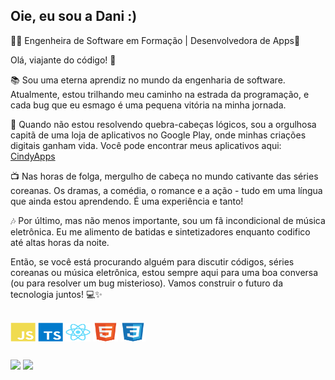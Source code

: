 ## Oie, eu sou a Dani :)

👨‍💻 Engenheira de Software em Formação | Desenvolvedora de Apps📱

Olá, viajante do código! 👋

📚 Sou uma eterna aprendiz no mundo da engenharia de software. Atualmente, estou trilhando meu caminho na estrada da programação, e cada bug que eu esmago é uma pequena vitória na minha jornada.

🚀 Quando não estou resolvendo quebra-cabeças lógicos, sou a orgulhosa capitã de uma loja de aplicativos no Google Play, onde minhas criações digitais ganham vida. Você pode encontrar meus aplicativos aqui: [CindyApps](https://play.google.com/store/apps/dev?id=5719049811015143620)

📺 Nas horas de folga, mergulho de cabeça no mundo cativante das séries coreanas. Os dramas, a comédia, o romance e a ação - tudo em uma língua que ainda estou aprendendo. É uma experiência e tanto!

🎶 Por último, mas não menos importante, sou um fã incondicional de música eletrônica. Eu me alimento de batidas e sintetizadores enquanto codifico até altas horas da noite.

Então, se você está procurando alguém para discutir códigos, séries coreanas ou música eletrônica, estou sempre aqui para uma boa conversa (ou para resolver um bug misterioso). Vamos construir o futuro da tecnologia juntos! 💻✨



<div style="display: inline_block"><br>
  <img align="center" alt="Rafa-Js" height="30" width="40" src="https://raw.githubusercontent.com/devicons/devicon/master/icons/javascript/javascript-plain.svg">
  <img align="center" alt="Rafa-Ts" height="30" width="40" src="https://raw.githubusercontent.com/devicons/devicon/master/icons/typescript/typescript-plain.svg">
  <img align="center" alt="Rafa-React" height="30" width="40" src="https://raw.githubusercontent.com/devicons/devicon/master/icons/react/react-original.svg">
  <img align="center" alt="Rafa-HTML" height="30" width="40" src="https://raw.githubusercontent.com/devicons/devicon/master/icons/html5/html5-original.svg">
  <img align="center" alt="Rafa-CSS" height="30" width="40" src="https://raw.githubusercontent.com/devicons/devicon/master/icons/css3/css3-original.svg">
</div>
  
  ##
 
<div> 
  <a href="https://www.instagram.com/ycantra/" target="_blank"><img src="https://img.shields.io/badge/-Instagram-%23E4405F?style=for-the-badge&logo=instagram&logoColor=white" target="_blank"></a>
  <a href="www.linkedin.com/in/danielly-de-oliveira-8a9b7726b" target="_blank"><img src="https://img.shields.io/badge/-LinkedIn-%230077B5?style=for-the-badge&logo=linkedin&logoColor=white" target="_blank"></a> 
  
</div>

